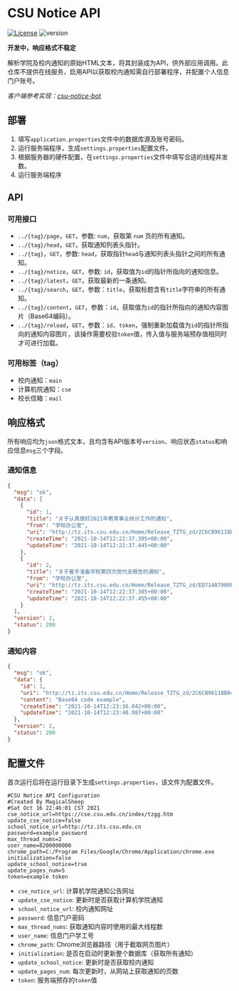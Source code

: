 # CSU Notice API

[![License](https://img.shields.io/github/license/MagicalSheep/csu-notice-api)](LICENSE)
![version](https://img.shields.io/badge/version-0.8.0--SNAPSHOT-blue)

**开发中，响应格式不稳定**

解析学院及校内通知的原始HTML文本，将其封装成为API，供外部应用调用。此仓库不提供在线服务，启用API以获取校内通知需自行部署程序，并配置个人信息门户账号。

*客户端参考实现：[csu-notice-bot](https://github.com/j1g5awi/csu-notice-bot "csu-notice-bot")*

## 部署

1. 填写`application.properties`文件中的数据库源及账号密码。
2. 运行服务端程序，生成`settings.properties`配置文件。
3. 根据服务器的硬件配置，在`settings.properties`文件中填写合适的线程并发数。
4. 运行服务端程序

## API

### 可用接口

- `../{tag}/page`，`GET`，参数: `num`，获取第 `num` 页的所有通知。
- `../{tag}/head`，`GET`，获取通知列表头指针。
- `../{tag}`，`GET`，参数: `head`，获取指针`head`与通知列表头指针之间的所有通知。
- `../{tag}/notice`，`GET`，参数: `id`，获取值为`id`的指针所指向的通知信息。
- `../{tag}/latest`，`GET`，获取最新的一条通知。
- `../{tag}/search`，`GET`，参数：`title`，获取标题含有`title`字符串的所有通知。
- `../{tag}/content`，`GET`，参数：`id`，获取值为`id`的指针所指向的通知内容图片（Base64编码）。
- `../{tag}/reload`，`GET`，参数：`id`、`token`，强制重新加载值为`id`的指针所指向的通知内容图片，该操作需要校验`token`值，传入值与服务端预存值相同时才可进行加载。

### 可用标签（tag）

- 校内通知：`main`
- 计算机院通知：`cse`
- 校长信箱：`mail`

## 响应格式

所有响应均为`json`格式文本，且均含有API版本号`version`、响应状态`status`和响应信息`msg`三个字段。

### 通知信息

```json
{
  "msg": "ok",
  "data": [
    {
      "id": 1,
      "title": "关于认真做好2021年教育事业统计工作的通知",
      "from": "学校办公室",
      "uri": "http://tz.its.csu.edu.cn/Home/Release_TZTG_zd/2C6CB96118B04E98AB62C2F9F22904F8",
      "createTime": "2021-10-14T12:22:37.305+00:00",
      "updateTime": "2021-10-14T12:22:37.445+00:00"
    },
    {
      "id": 2,
      "title": "关于着手准备学校第四次党代会报告的通知",
      "from": "学校办公室",
      "uri": "http://tz.its.csu.edu.cn/Home/Release_TZTG_zd/ED71487900F540DF889B7DF89A35EF21",
      "createTime": "2021-10-14T12:22:37.305+00:00",
      "updateTime": "2021-10-14T12:22:37.455+00:00"
    }
  ],
  "version": 2,
  "status": 200
}
```

### 通知内容

```json
{
  "msg": "ok",
  "data": {
    "id": 1,
    "uri": "http://tz.its.csu.edu.cn/Home/Release_TZTG_zd/2C6CB96118B04E98AB62C2F9F22904F8",
    "content": "Base64 code example",
    "createTime": "2021-10-14T12:23:36.042+00:00",
    "updateTime": "2021-10-14T12:23:40.987+00:00"
  },
  "version": 2,
  "status": 200
}
```

## 配置文件

首次运行后将在运行目录下生成`settings.properties`，该文件为配置文件。

```properties
#CSU Notice API Configuration
#Created By MagicalSheep
#Sat Oct 16 22:46:01 CST 2021
cse_notice_url=https://cse.csu.edu.cn/index/tzgg.htm
update_cse_notice=false
school_notice_url=http://tz.its.csu.edu.cn
password=example password
max_thread_nums=2
user_name=8200000000
chrome_path=C:/Program Files/Google/Chrome/Application/chrome.exe
initialization=false
update_school_notice=true
update_pages_num=5
token=example token
```

- `cse_notice_url`: 计算机学院通知公告网址
- `update_cse_notice`: 更新时是否获取计算机学院通知
- `school_notice_url`: 校内通知网址
- `password`: 信息门户密码
- `max_thread_nums`: 获取通知内容时使用的最大线程数
- `user_name`: 信息门户学工号
- `chrome_path`: Chrome浏览器路径（用于截取网页图片）
- `initialization`: 是否在启动时更新整个数据库（获取所有通知）
- `update_school_notice`: 更新时是否获取校内通知
- `update_pages_num`: 每次更新时，从网站上获取通知的页数
- `token`: 服务端预存的`token`值
